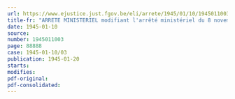 ```yaml
---
url: https://www.ejustice.just.fgov.be/eli/arrete/1945/01/10/1945011003/justel
title-fr: "ARRETE MINISTERIEL modifiant l'arrêté ministériel du 8 novembre 1944"
date: 1945-01-10
source:
number: 1945011003
page: 88888
case: 1945-01-10/03
publication: 1945-01-20
starts:
modifies:
pdf-original:
pdf-consolidated:
---
```


